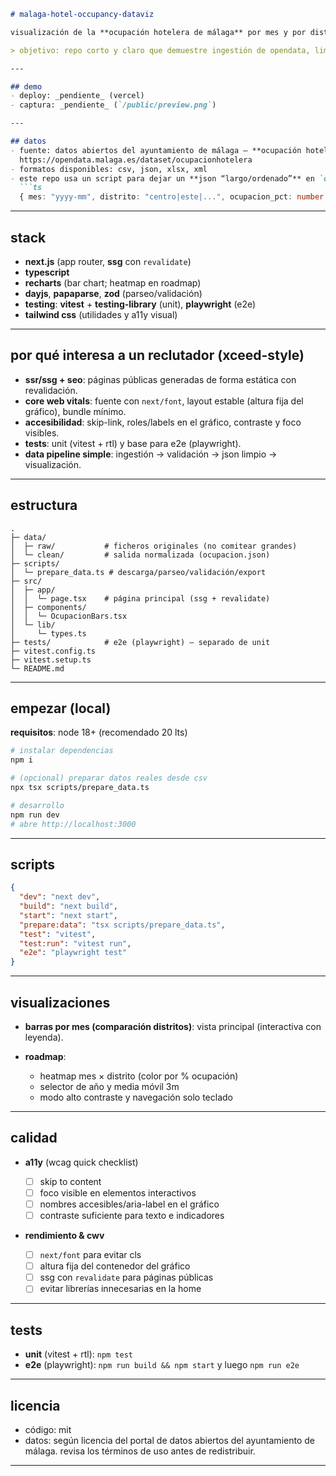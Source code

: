 ````markdown
# malaga-hotel-occupancy-dataviz

visualización de la **ocupación hotelera de málaga** por mes y por distrito. stack moderno con **next.js (app router, typescript)** y gráficos con **recharts**, orientado a **rendimiento (core web vitals)**, **seo/ssg**, **accesibilidad** y **tests**.

> objetivo: repo corto y claro que demuestre ingestión de opendata, limpieza mínima y una visualización útil para decisiones.

---

## demo
- deploy: _pendiente_ (vercel)
- captura: _pendiente_ (`/public/preview.png`)

---

## datos
- fuente: datos abiertos del ayuntamiento de málaga — **ocupación hotelera**  
  https://opendata.malaga.es/dataset/ocupacionhotelera  
- formatos disponibles: csv, json, xlsx, xml  
- este repo usa un script para dejar un **json “largo/ordenado”** en `data/clean/ocupacion.json` con esquema:
  ```ts
  { mes: "yyyy-mm", distrito: "centro|este|...", ocupacion_pct: number } // 0–100
````

---

## stack

* **next.js** (app router, **ssg** con `revalidate`)
* **typescript**
* **recharts** (bar chart; heatmap en roadmap)
* **dayjs**, **papaparse**, **zod** (parseo/validación)
* **testing**: **vitest** + **testing-library** (unit), **playwright** (e2e)
* **tailwind css** (utilidades y a11y visual)

---

## por qué interesa a un reclutador (xceed-style)

* **ssr/ssg + seo**: páginas públicas generadas de forma estática con revalidación.
* **core web vitals**: fuente con `next/font`, layout estable (altura fija del gráfico), bundle mínimo.
* **accesibilidad**: skip-link, roles/labels en el gráfico, contraste y foco visibles.
* **tests**: unit (vitest + rtl) y base para e2e (playwright).
* **data pipeline simple**: ingestión → validación → json limpio → visualización.

---

## estructura

```
.
├─ data/
│  ├─ raw/           # ficheros originales (no comitear grandes)
│  └─ clean/         # salida normalizada (ocupacion.json)
├─ scripts/
│  └─ prepare_data.ts # descarga/parseo/validación/export
├─ src/
│  ├─ app/
│  │  └─ page.tsx    # página principal (ssg + revalidate)
│  ├─ components/
│  │  └─ OcupacionBars.tsx
│  └─ lib/
│     └─ types.ts
├─ tests/            # e2e (playwright) – separado de unit
├─ vitest.config.ts
├─ vitest.setup.ts
└─ README.md
```

---

## empezar (local)

**requisitos**: node 18+ (recomendado 20 lts)

```bash
# instalar dependencias
npm i

# (opcional) preparar datos reales desde csv
npx tsx scripts/prepare_data.ts

# desarrollo
npm run dev
# abre http://localhost:3000
```

---

## scripts

```json
{
  "dev": "next dev",
  "build": "next build",
  "start": "next start",
  "prepare:data": "tsx scripts/prepare_data.ts",
  "test": "vitest",
  "test:run": "vitest run",
  "e2e": "playwright test"
}
```

---

## visualizaciones

* **barras por mes (comparación distritos)**: vista principal (interactiva con leyenda).
* **roadmap**:

  * heatmap mes × distrito (color por % ocupación)
  * selector de año y media móvil 3m
  * modo alto contraste y navegación solo teclado

---

## calidad

* **a11y** (wcag quick checklist)

  * [ ] skip to content
  * [ ] foco visible en elementos interactivos
  * [ ] nombres accesibles/aria-label en el gráfico
  * [ ] contraste suficiente para texto e indicadores
* **rendimiento & cwv**

  * [ ] `next/font` para evitar cls
  * [ ] altura fija del contenedor del gráfico
  * [ ] ssg con `revalidate` para páginas públicas
  * [ ] evitar librerías innecesarias en la home

---

## tests

* **unit** (vitest + rtl): `npm test`
* **e2e** (playwright): `npm run build && npm start` y luego `npm run e2e`

---

## licencia

* código: mit
* datos: según licencia del portal de datos abiertos del ayuntamiento de málaga. revisa los términos de uso antes de redistribuir.

---

